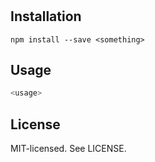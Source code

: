 # <some-thing>

## Installation

```shell
npm install --save <something>
```

## Usage

```js
<usage>
```

## License

MIT-licensed. See LICENSE.
